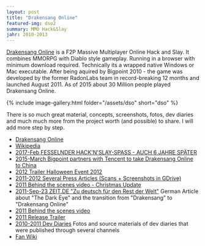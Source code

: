 ```yaml
---
layout: post
title: "Drakensang Online"
featured-img: dso2
summary: MMO Hack&Slay
jahr: 2010-2013
---
```

[Drakensang Online](https://en.wikipedia.org/wiki/Drakensang_Online) is a F2P Massive Multiplayer Online Hack and Slay. It combines MMORPG with Diablo style gameplay. Running in a browser with minimum download required. Technically its a wrapped native Windows or Mac executable.  After being aquired by Bigpoint  2010 - the game was developed by the former RadonLabs team in record-breaking 12 months and launched August 2011.  As of 2015 about 30 Million people played Drakensang Online.

{% include image-gallery.html folder="/assets/dso" short="dso" %}

There is so much great material, concepts, screenshots, fotos, dev diaries and much much more from the project worth (and possible) to share.
I will add more step by step.



* [Drakensang Online](https://drakensang.com)
* [Wikipedia](https://en.wikipedia.org/wiki/Drakensang_Online)
* [2017-Feb FESSELNDER HACK'N'SLAY-SPASS - AUCH 6 JAHRE SPÄTER](https://www.browsergames.de/drakensang-online/drakensang-online-test-fesselnder-hacknslay-spass-auch-6-jahre-spaeter)
* [2015-March Bigpoint partners with Tencent to take Drakensang Online to China](https://venturebeat.com/2015/03/30/germanys-bigpoint-partners-with-tencent-to-take-drakensang-online-to-china)
* [2012 Trailer Halloween Event 2012](https://youtu.be/ax4haoSh3dA)
* [2011-2012 Several Press Articles (Scans + Screenshots in GDrive)](https://drive.google.com/drive/folders/0B1PLqWp1_kwwSzl5bmxaWk1aWFU?resourcekey=0--KY1zmyjSM7WSLxV9He_Mg&usp=sharing)
* [2011 Behind the scenes video - Christmas Update](https://youtu.be/9jjYx28VoOc)
* [2011-Sep-23 ZEIT.DE "Zu deutsch für den Rest der Welt"](https://www.zeit.de/digital/games/2011-09/das-schwarze-auge-online) German Article about "The Dark Eye" and the transition from "Drakensang" to "Drakensang Online"
* [2011 Behind the scenes video](https://youtu.be/bnzVLtnOJcU)
* [2011 Release Trailer](https://youtu.be/j6TASPQdC_4)
* [2010-2011 Dev Diaries](https://drive.google.com/drive/folders/0B1PLqWp1_kwwOUR0QUpqXzhzVW8?usp=sharing)  Fotos and source materials of dev diaries that were published through several channels
* [Fan Wiki](https://drakensangonline.fandom.com/wiki/Drakensang_Online_Wiki)
